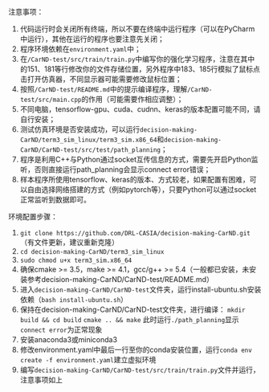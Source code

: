 注意事项：

1. 代码运行时会关闭所有终端，所以不要在终端中运行程序（可以在PyCharm中运行），其他在运行的程序也要注意先关闭；
2. 程序环境依赖在`environment.yaml`中；
3. 在`/CarND-test/src/train/train.py`中编写你的强化学习程序，注意在其中的151、181等行修改你的文件存储位置，另外程序中183、185行模拟了鼠标点击打开仿真器，不同显示器可能需要修改鼠标位置；
4. 按照`/CarND-test/README.md`中的提示编译程序，理解`/CarND-test/src/main.cpp`的作用（可能需要作相应调整）；
5. 不同电脑，tensorflow-gpu、cuda、cudnn、keras的版本配置可能不同，请自行安装；
6. 测试仿真环境是否安装成功，可以运行`decision-making-CarND/term3_sim_linux/term3_sim.x86_64`和`decision-making-CarND/CarND-test/src/test/path_planning`；
7. 程序是利用C++与Python通过socket互传信息的方式，需要先开启Python监听，否则直接运行path_planning会显示connect error错误；
8. 样本程序所使用tensorflow、keras的版本、方式较老，如果配置有困难，可以自由选择网络搭建的方式（例如pytorch等），只要Python可以通过socket正常监听到数据即可。



环境配置步骤：

1. `git clone https://github.com/DRL-CASIA/decision-making-CarND.git` （有文件更新，建议重新克隆）
2. `cd decision-making-CarND/term3_sim_linux`
3. `sudo chmod u+x term3_sim.x86_64`
4. 确保cmake >= 3.5，make >= 4.1，gcc/g++ >= 5.4（一般都已安装，未安装参考decision-making-CarND/CarND-test/README.md）
5. 进入`decision-making-CarND/CarND-test`文件夹，运行install-ubuntu.sh安装依赖（`bash install-ubuntu.sh`）
6. 保持在decision-making-CarND/CarND-test文件夹，进行编译：
   `mkdir build && cd build`
   `cmake .. && make`
   此时运行`./path_planning`显示`connect error`为正常现象
7. 安装anaconda3或miniconda3
8. 修改environment.yaml中最后一行至你的conda安装位置，运行`conda env create -f environment.yaml`建立虚拟环境
9. 编写`decision-making-CarND/CarND-test/src/train/train.py`文件并运行，注意事项如上

